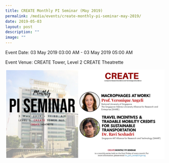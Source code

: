 ```yaml
---
title: CREATE Monthly PI Seminar (May 2019)
permalink: /media/events/create-monthly-pi-seminar-may-2019/
date: 2019-05-03
layout: post
description: ""
image: ""
---
```


Event Date: 03 May 2019 03:00 AM - 03 May 2019 05:00 AM

Event Venue: CREATE Tower, Level 2 CREATE Theatrette

![](/images/Events/May%202019.jpg)